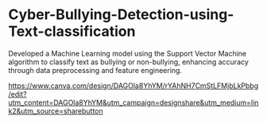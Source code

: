 # Cyber-Bullying-Detection-using-Text-classification
Developed a Machine Learning model using the Support Vector Machine algorithm to classify text as bullying or non-bullying, enhancing accuracy through data preprocessing and feature engineering.

https://www.canva.com/design/DAGOla8YhYM/rYAhNH7CmStLFMjbLkPbbg/edit?utm_content=DAGOla8YhYM&utm_campaign=designshare&utm_medium=link2&utm_source=sharebutton
